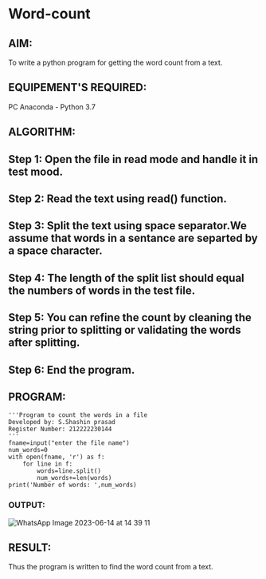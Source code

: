 # Word-count
## AIM:
To write a python program for getting the word count from a text.
## EQUIPEMENT'S REQUIRED: 
PC
Anaconda - Python 3.7
## ALGORITHM: 
## Step 1: Open the file in read mode and handle it in test mood.
## Step 2: Read the text using read() function.
## Step 3: Split the text using space separator.We assume that words in a sentance are separted by a space character.
## Step 4: The length of the split list should equal the numbers of words in the test file.
## Step 5: You can refine the count by cleaning the string prior to splitting or validating the words after splitting.
## Step 6: End the program.

## PROGRAM:
```
'''Program to count the words in a file
Developed by: S.Shashin prasad
Register Number: 212222230144
'''
fname=input("enter the file name")
num_words=0
with open(fname, 'r') as f:
    for line in f:
        words=line.split()
        num_words+=len(words)
print('Number of words: ',num_words)
```
### OUTPUT:

![WhatsApp Image 2023-06-14 at 14 39 11](https://github.com/shashinprasad/Word-count/assets/129143499/a26a9371-61b3-4387-aad2-3a2eb73e4e5e)


## RESULT:
Thus the program is written to find the word count from a text.
